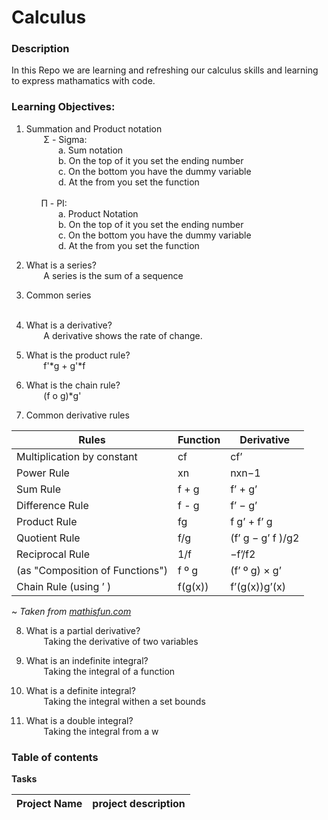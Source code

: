 # Calculus

### **Description**
In this Repo we are learning and refreshing our calculus skills and learning to express mathamatics with code.

### **Learning Objectives:**
1. Summation and Product notation  
&nbsp;&nbsp;&nbsp;&nbsp;&nbsp;&nbsp;
Σ - Sigma:  
&nbsp;&nbsp;&nbsp;&nbsp;&nbsp;&nbsp;&nbsp;&nbsp;&nbsp;&nbsp;&nbsp;&nbsp;
a. Sum notation  
&nbsp;&nbsp;&nbsp;&nbsp;&nbsp;&nbsp;&nbsp;&nbsp;&nbsp;&nbsp;&nbsp;&nbsp;
b. On the top of it you set the ending number  
&nbsp;&nbsp;&nbsp;&nbsp;&nbsp;&nbsp;&nbsp;&nbsp;&nbsp;&nbsp;&nbsp;&nbsp;
c. On the bottom you have the dummy variable  
&nbsp;&nbsp;&nbsp;&nbsp;&nbsp;&nbsp;&nbsp;&nbsp;&nbsp;&nbsp;&nbsp;&nbsp;
d. At the from you set the function  
&nbsp;&nbsp;&nbsp;&nbsp;&nbsp;&nbsp;  
&nbsp;&nbsp;&nbsp;&nbsp;&nbsp;&nbsp;Π - PI:  
&nbsp;&nbsp;&nbsp;&nbsp;&nbsp;&nbsp;&nbsp;&nbsp;&nbsp;&nbsp;&nbsp;&nbsp;
a. Product Notation  
&nbsp;&nbsp;&nbsp;&nbsp;&nbsp;&nbsp;&nbsp;&nbsp;&nbsp;&nbsp;&nbsp;&nbsp;
b. On the top of it you set the ending number  
&nbsp;&nbsp;&nbsp;&nbsp;&nbsp;&nbsp;&nbsp;&nbsp;&nbsp;&nbsp;&nbsp;&nbsp;
c. On the bottom you have the dummy variable  
&nbsp;&nbsp;&nbsp;&nbsp;&nbsp;&nbsp;&nbsp;&nbsp;&nbsp;&nbsp;&nbsp;&nbsp;
d. At the from you set the function

2. What is a series?  
&nbsp;&nbsp;&nbsp;&nbsp;&nbsp;&nbsp;
A series is the sum of a sequence 
3. Common series  
&nbsp;&nbsp;&nbsp;&nbsp;&nbsp;&nbsp;

4. What is a derivative?  
&nbsp;&nbsp;&nbsp;&nbsp;&nbsp;&nbsp;
A derivative shows the rate of change. 

5. What is the product rule?  
&nbsp;&nbsp;&nbsp;&nbsp;&nbsp;&nbsp;
f'*g + g'*f

6. What is the chain rule?  
&nbsp;&nbsp;&nbsp;&nbsp;&nbsp;&nbsp;
(f o g)*g'

7. Common derivative rules  

Rules | Function | Derivative
------|----------|----------------
Multiplication by constant | cf | cf’
Power Rule | xn | nxn−1
Sum Rule | f + g | f’ + g’
Difference Rule | f - g | f’ − g’
Product Rule | fg | f g’ + f’ g
Quotient Rule | f/g | (f’ g − g’ f )/g2
Reciprocal Rule | 1/f | −f’/f2
(as "Composition of Functions")	| f º g | (f’ º g) × g’
Chain Rule (using ’ ) | f(g(x)) | f’(g(x))g’(x)

~ *Taken from [mathisfun.com](https://www.mathsisfun.com/calculus/derivatives-rules.html)*


8. What is a partial derivative?  
&nbsp;&nbsp;&nbsp;&nbsp;&nbsp;&nbsp;
Taking the derivative of two variables

9. What is an indefinite integral?  
&nbsp;&nbsp;&nbsp;&nbsp;&nbsp;&nbsp;
Taking the integral of a function

10. What is a definite integral?  
&nbsp;&nbsp;&nbsp;&nbsp;&nbsp;&nbsp;
Taking the integral withen a set bounds

11. What is a double integral?  
&nbsp;&nbsp;&nbsp;&nbsp;&nbsp;&nbsp;
Taking the integral from a w

### **Table of contents**
**Tasks**

Project Name | project description
------------ | -----------------------------------------------

